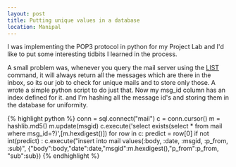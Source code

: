 ```yaml
--- 
layout: post
title: Putting unique values in a database
location: Manipal
---
```


I was implementing the POP3 protocol in python for my Project Lab and I'd like to put some interesting tidbits I learned in the process.

A small problem was, whenever you query the mail server using the
[LIST](http://tools.ietf.org/html/rfc1939#page-6) command, it will always
return all the messages which are there in the inbox, so its our job to check
for unique mails and to store only those. A wrote a simple python script to do
just that. Now my msg_id column has an index defined for it. and I'm hashing
all the message id's and storing them in the database for uniformity.


{% highlight python %}
conn = sql.connect("mail")
c = conn.cursor()
m = hashlib.md5()
m.update(msgid)
c.execute('select exists(select * from mail where msg_id=?)',[m.hexdigest()])
for row in c:
    predict = row[0]
if not int(predict) :
    c.execute("insert into mail values(:body, :date, :msgid, :p_from, :sub)",
            {"body":body,"date":date,"msgid":m.hexdigest(),"p_from":p_from, "sub":sub})
{% endhighlight %}

